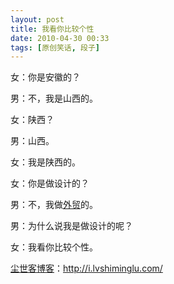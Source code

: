 ```yaml
---
layout: post
title: 我看你比较个性
date: 2010-04-30 00:33
tags: [原创笑话, 段子]
---
```

女：你是安徽的？

男：不，我是山西的。

女：陕西？

男：山西。

女：我是陕西的。

女：你是做设计的？

男：不，我做<a href="http://i.lvshiminglu.com/blog/474.html" target="_self">外贸</a>的。

男：为什么说我是做设计的呢？

女：我看你比较个性。

<a href="http://i.lvshiminglu.com/">尘世客博客</a>：<a href="http://i.lvshiminglu.com/">http://i.lvshiminglu.com/</a>

